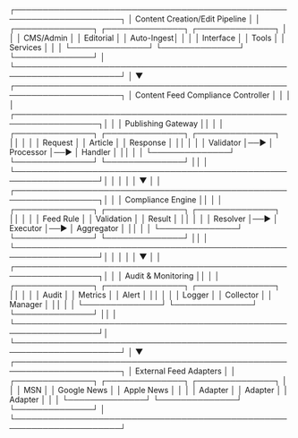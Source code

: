 ┌─────────────────────────────────────────────────────────────────────┐
│                    Content Creation/Edit Pipeline                    │
│  ┌──────────────┐  ┌──────────────┐  ┌──────────────┐              │
│  │   CMS/Admin  │  │   Editorial   │  │   Auto-Ingest│              │
│  │   Interface  │  │    Tools      │  │   Services   │              │
│  └──────────────┘  └──────────────┘  └──────────────┘              │
└─────────────────────────────────────────────────────────────────────┘
                                    │
                                    ▼
┌─────────────────────────────────────────────────────────────────────┐
│              Content Feed Compliance Controller                      │
│                                                                     │
│  ┌─────────────────────────────────────────────────────────────────┐│
│  │                  Publishing Gateway                             ││
│  │  ┌──────────────┐    ┌──────────────┐    ┌──────────────┐     ││
│  │  │   Request    │    │   Article    │    │   Response   │     ││
│  │  │  Validator   │──▶ │  Processor   │──▶ │   Handler    │     ││
│  │  └──────────────┘    └──────────────┘    └──────────────┘     ││
│  └─────────────────────────────────────────────────────────────────┘│
│                                    │                                │
│                                    ▼                                │
│  ┌─────────────────────────────────────────────────────────────────┐│
│  │                Compliance Engine                                ││
│  │  ┌──────────────┐    ┌──────────────┐    ┌──────────────┐     ││
│  │  │   Feed Rule  │    │  Validation  │    │   Result     │     ││
│  │  │   Resolver   │──▶ │   Executor   │──▶ │  Aggregator  │     ││
│  │  └──────────────┘    └──────────────┘    └──────────────┘     ││
│  └─────────────────────────────────────────────────────────────────┘│
│                                    │                                │
│                                    ▼                                │
│  ┌─────────────────────────────────────────────────────────────────┐│
│  │               Audit & Monitoring                                ││
│  │  ┌──────────────┐    ┌──────────────┐    ┌──────────────┐     ││
│  │  │   Audit      │    │  Metrics     │    │   Alert      │     ││
│  │  │   Logger     │    │  Collector   │    │   Manager    │     ││
│  │  └──────────────┘    └──────────────┘    └──────────────┘     ││
│  └─────────────────────────────────────────────────────────────────┘│
└─────────────────────────────────────────────────────────────────────┘
                                    │
                                    ▼
┌─────────────────────────────────────────────────────────────────────┐
│                    External Feed Adapters                           │
│  ┌──────────────┐  ┌──────────────┐  ┌──────────────┐              │
│  │     MSN      │  │ Google News  │  │ Apple News   │              │
│  │   Adapter    │  │   Adapter    │  │   Adapter    │              │
│  └──────────────┘  └──────────────┘  └──────────────┘              │
└─────────────────────────────────────────────────────────────────────┘